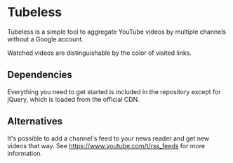 # Tubeless

Tubeless is a simple tool to aggregate YouTube videos by multiple channels without a Google account.

Watched videos are distinguishable by the color of visited links.

## Dependencies

Everything you need to get started is included in the repository except for jQuery, which is loaded from the official CDN.


## Alternatives

It's possible to add a channel's feed to your news reader and get new videos that way. See https://www.youtube.com/t/rss_feeds for more information.

